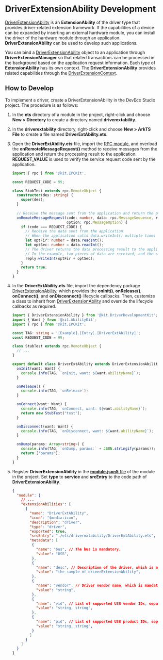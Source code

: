 # DriverExtensionAbility Development

[DriverExtensionAbility](../../reference/apis-driverdevelopment-kit/js-apis-app-ability-driverExtensionAbility.md) is an **ExtensionAbility** of the driver type that provides driver-related extension framework. If the capabilities of a device can be expanded by inserting an external hardware module, you can install the driver of the hardware module through an application. **DriverExtensionAbility** can be used to develop such applications.

You can bind a [DriverExtensionAbility](../../reference/apis-driverdevelopment-kit/js-apis-app-ability-driverExtensionAbility.md) object to an application through **DriverExtensionManager** so that related transactions can be processed in the background based on the application request information.
Each type of **ExtensionAbility** has its own context. The **DriverExtensionAbility** provides related capabilities through the [DriverExtensionContext](../../reference/apis-driverdevelopment-kit/js-apis-inner-application-driverExtensionContext.md).

## How to Develop

To implement a driver, create a DriverExtensionAbility in the DevEco Studio project. The procedure is as follows:

1. In the **ets** directory of a module in the project, right-click and choose **New > Directory** to create a directory named **driverextability**.

2. In the **driverextability** directory, right-click and choose **New > ArkTS File** to create a file named **DriverExtAbility.ets**.

3. Open the **DriverExtAbility.ets** file, import the [RPC module](../../reference/apis-ipc-kit/js-apis-rpc.md), and overload the **onRemoteMessageRequest()** method to receive messages from the application and return the processing result to the application. **REQUEST_VALUE** is used to verify the service request code sent by the application.
   
   ```ts
   import { rpc } from '@kit.IPCKit';
   
   const REQUEST_CODE = 99;
   
   class StubTest extends rpc.RemoteObject {
     constructor(des: string) {
       super(des);
     }
     
     // Receive the message sent from the application and return the processing result to the application.
     onRemoteMessageRequest(code: number, data: rpc.MessageSequence, reply: rpc.MessageSequence,
                            option: rpc.MessageOption) {
       if (code === REQUEST_CODE) {
         // Receive the data sent from the application.
         // When the application calls data.writeInt() multiple times to write data, the driver can receive the corresponding data by calling data.readInt() for multiple times.
         let optFir: number = data.readInt();
         let optSec: number = data.readInt();
         // The driver returns the data processing result to the application.
         // In the example, two pieces of data are received, and the sum of the two pieces of data is returned to the application.
         reply.writeInt(optFir + optSec);
       }
       return true;
     }
   }
   ```


4. In the **DriverExtAbility.ets** file, import the dependency package [DriverExtensionAbility](../../reference/apis-driverdevelopment-kit/js-apis-app-ability-driverExtensionAbility.md), which provides the **onInit()**, **onRelease()**, **onConnect()**, and **onDisconnect()** lifecycle callbacks. Then, customize a class to inherit from [DriverExtensionAbility](../../reference/apis-driverdevelopment-kit/js-apis-app-ability-driverExtensionAbility.md) and override the lifecycle callbacks as required.
   
   ```ts
   import { DriverExtensionAbility } from '@kit.DriverDevelopmentKit';
   import { Want } from '@kit.AbilityKit';
   import { rpc } from '@kit.IPCKit';
   
   const TAG: string = '[Example].[Entry].[DriverExtAbility]';
   const REQUEST_CODE = 99;
   
   class StubTest extends rpc.RemoteObject {
     // ...
   }
   
   export default class DriverExtAbility extends DriverExtensionAbility {
     onInit(want: Want) {
       console.info(TAG, `onInit, want: ${want.abilityName}`);
     }
   
     onRelease() {
       console.info(TAG, `onRelease`);
     }
   
     onConnect(want: Want) {
       console.info(TAG, `onConnect, want: ${want.abilityName}`);
       return new StubTest("test");
     }
   
     onDisconnect(want: Want) {
       console.info(TAG, `onDisconnect, want: ${want.abilityName}`);
     }
   
     onDump(params: Array<string>) {
       console.info(TAG, `onDump, params:` + JSON.stringify(params));
       return ['params'];
     }
   }
   ```

5. Register **DriverExtensionAbility** in the [**module.json5** file](../../quick-start/module-configuration-file.md) of the module in the project. Set **type** to **service** and **srcEntry** to the code path of **DriverExtensionAbility**.
   
   ```json
   {
     "module": {
       // ...
       "extensionAbilities": [
         {
           "name": "DriverExtAbility",
           "icon": "$media:icon",
           "description": "driver",
           "type": "driver",
           "exported": true,
           "srcEntry": "./ets/driverextability/DriverExtAbility.ets",
           "metadata": [
            {
              "name": "bus", // The bus is mandatory.
              "value": "USB",
            },
            {
              "name": "desc", // Description of the driver, which is mandatory.
              "value": "the sample of driverExtensionAbility",
            },
            {
              "name": "vendor", // Driver vendor name, which is mandatory.
              "value": "string",
            },
            {
              "name": "vid", // List of supported USB vendor IDs, separated by commas (,). The value cannot be empty.
              "value": "string, string",
            },
            {
              "name": "pid", // List of supported USB product IDs, separated by commas (,). The value cannot be empty.
              "value": "string, string",
            }
           ]
         }
       ]
     }
   }
   ```

